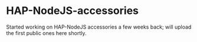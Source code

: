 # HAP-NodeJS-accessories

Started working on HAP-NodeJS accessories a few weeks back; will upload the first public ones here shortly.
